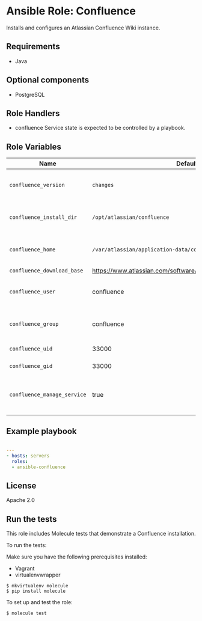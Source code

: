 # Ansible Role: Confluence

Installs and configures an Atlassian Confluence Wiki instance.

## Requirements

* Java

## Optional components

* PostgreSQL

## Role Handlers

* confluence
Service state is expected to be controlled by a playbook.

## Role Variables

|Name|Default|Type|Description|
|----|----|-----------|-------|
|`confluence_version`|`changes`|String|The version of Confluence to manage|
|`confluence_install_dir`|`/opt/atlassian/confluence`|String|The directory to install Confluence|
|`confluence_home`|`/var/atlassian/application-data/confluence`|String|The Confluence home directory|
|`confluence_download_base`|https://www.atlassian.com/software/confluence/downloads/binary|
|`confluence_user`|confluence|The user which confluence will run as|
|`confluence_group`|confluence|The group for the confluence user|
|`confluence_uid`|33000|The UID of the user|
|`confluence_gid`|33000|The GID of the group|
|`confluence_manage_service`|true|Whether to manage the systemd service|

## Example playbook

```yaml

---
- hosts: servers
  roles:
  - ansible-confluence
```

## License

Apache 2.0

## Run the tests

This role includes Molecule tests that demonstrate a Confluence installation.

To run the tests:

Make sure you have the following prerequisites installed:

* Vagrant
* virtualenvwrapper

```
$ mkvirtualenv molecule
$ pip install molecule
```

To set up and test the role:

```
$ molecule test
```
